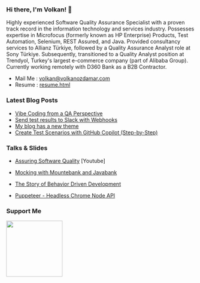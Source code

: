 <!-- <img align="right" src="https://volkanozdamar.com/images/Logo.png" alt="volkanozdamar blog logo" width=300px height=300px /> -->

### Hi there, I'm Volkan! 🌋 

Highly experienced Software Quality Assurance Specialist with a proven track record in the information technology and services industry. Possesses expertise in Microfocus (formerly known as HP Enterprise) Products, Test Automation, Selenium, REST Assured, and Java. Provided consultancy services to Allianz Türkiye, followed by a Quality Assurance Analyst role at Sony Türkiye. Subsequently, transitioned to a Quality Analyst position at Trendyol, Turkey's largest e-commerce company (part of Alibaba Group). Currently working remotely with D360 Bank as a B2B Contractor.

-   Mail Me : volkan@volkanozdamar.com
-   Resume : [resume.html](https://volkanozdamar.com/resume.html)

### Latest Blog Posts
<!-- BLOG-POST-LIST:START -->
- [Vibe Coding from a QA Perspective](https://volkanozdamar.com/vibe-coding-from-a-qa-perspective.html)
- [Send test results to Slack with Webhooks](https://volkanozdamar.com/send-test-results-to-slack-with-webhooks.html)
- [My blog has a new theme](https://volkanozdamar.com/my-blog-has-a-new-theme.html)
- [Create Test Scenarios with GitHub Copilot &lpar;Step-by-Step&rpar;](https://volkanozdamar.com/create-test-scenarios-with-github-copilot-(step-by-step).html)
<!-- BLOG-POST-LIST:END -->

### Talks & Slides

-  [Assuring Software Quality](https://www.youtube.com/watch?v=bkihxtMqdWY) [Youtube]

-  [Mocking with Mountebank and Javabank](https://volkanozdamar.com/slides/mountebank/)

-  [The Story of Behavior Driven Development](https://volkanozdamar.com/slides/BDD/index.html)

-  [Puppeteer - Headless Chrome Node API](https://volkanozdamar.com/slides/puppeteer/sony/Puppeteer.pptx)

### Support Me

<a href="https://www.buymeacoffee.com/volkanozdamar"><img src="https://cdn.buymeacoffee.com/buttons/v2/default-yellow.png" width="150"/></a>
